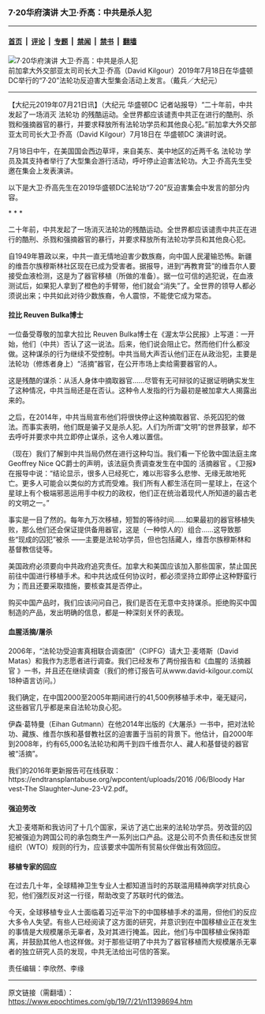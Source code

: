 ### 7·20华府演讲 大卫·乔高：中共是杀人犯

---

#### [首页](../../../..?n11398694) &nbsp;|&nbsp; [评论](../../../../../epoch-comment?n11398694) &nbsp;|&nbsp; [专题](../../../../../epoch-special?n11398694) &nbsp;|&nbsp; [禁闻](../../../../../epoch-news?n11398694) &nbsp;|&nbsp; [禁书](../../../../../books?n11398694) &nbsp;|&nbsp; [翻墙](https://github.com/gfw-breaker/nogfw/blob/master/README.md?n11398694)


<div><img alt="7·20华府演讲 大卫·乔高：中共是杀人犯" class="attachment-djy_600_400 size-djy_600_400 wp-post-image" src="https://i.epochtimes.com/assets/uploads/2019/07/1907181620521973-600x400.jpg"/>
<div class="caption">
 前加拿大外交部亚太司司长大卫·乔高（David Kilgour）2019年7月18日在华盛顿DC举行的“7·20”法轮功反迫害大型集会活动上发言。（戴兵／大纪元）
</div></div><hr/><div class="post_content" id="artbody" itemprop="articleBody">
 <!-- article content begin -->
 <p>
  【大纪元2019年07月21日讯】（大纪元
  <ok href="https://www.epochtimes.com/gb/tag/%E5%8D%8E%E7%9B%9B%E9%A1%BFdc.html">
   华盛顿DC
  </ok>
  记者站报导）“二十年前，中共发起了一场消灭
  <ok href="https://www.epochtimes.com/gb/tag/%E6%B3%95%E8%BD%AE%E5%8A%9F.html">
   法轮功
  </ok>
  的残酷运动。全世界都应该谴责中共正在进行的酷刑、杀戮和强摘器官的暴行，并要求释放所有法轮功学员和其他良心犯。”前加拿大外交部亚太司司长大卫·乔高（David Kilgour）7月18日在
  <ok href="https://www.epochtimes.com/gb/tag/%E5%8D%8E%E7%9B%9B%E9%A1%BFdc.html">
   华盛顿DC
  </ok>
  演讲时说。
 </p>
 <p>
  7月18日中午，在美国国会西边草坪，来自美东、美中地区的近两千名
  <ok href="https://www.epochtimes.com/gb/tag/%E6%B3%95%E8%BD%AE%E5%8A%9F.html">
   法轮功
  </ok>
  学员及其支持者举行了大型集会游行活动，呼吁停止迫害法轮功。大卫·乔高先生受邀在集会上发表演讲。
 </p>
 <p>
  以下是大卫·乔高先生在2019华盛顿DC法轮功“7·20”反迫害集会中发言的部分内容。
 </p>
 <p>
  * * *
 </p>
 <p>
  二十年前，中共发起了一场消灭法轮功的残酷运动。全世界都应该谴责中共正在进行的酷刑、杀戮和强摘器官的暴行，并要求释放所有法轮功学员和其他良心犯。
 </p>
 <p>
  自1949年篡政以来，中共一直无情地迫害少数族裔，向中国人民灌输恐怖。新疆的维吾尔族穆斯林社区现在已成为受害者。据报导，进到“再教育营”的维吾尔人要接受血液检测，这是为了器官移植（所做的准备）。据一位可信的逃犯说，在血液测试后，如果犯人拿到了橙色的手臂带，他们就会“消失”了。全世界的领导人都必须说出来；中共如此对待少数族裔，令人震惊，不能使它成为常态。
 </p>
 <h4>
  拉比 Reuven Bulka博士
 </h4>
 <p>
  一位备受尊敬的加拿大拉比 Reuven Bulka博士在《渥太华公民报》上写道：一开始，他们（中共）否认了这一说法。后来，他们说会阻止它。然而他们什么都没做。这种谋杀的行为继续不受控制。中共当局大声否认他们正在从政治犯，主要是法轮功（修炼者身上）“活摘”器官，在公开市场上卖给需要器官的人。
 </p>
 <p>
  这是残酷的谋杀：从活人身体中摘取器官……尽管有无可辩驳的证据证明确实发生了这种情况，中共当局还是在否认。这种令人发指的行为最初是被加拿大人揭露出来的。
 </p>
 <p>
  之后，在2014年，中共当局宣布他们将很快停止这种摘取器官、杀死囚犯的做法。而事实表明，他们既是骗子又是杀人犯。人们为所谓“文明”的世界鼓掌，却不去呼吁并要求中共立即停止谋杀，这令人难以置信。
 </p>
 <p>
  （现在）我们了解到中共当局仍然在进行这种勾当。我们看一下伦敦中国法庭主席Geoffrey Nice QC爵士的声明，该法庭负责调查发生在中国的
  <ok href="https://www.epochtimes.com/gb/tag/%E6%B4%BB%E6%91%98%E5%99%A8%E5%AE%98.html">
   活摘器官
  </ok>
  。《卫报》在报导中说：“结论显示，很多人已经死亡，难以形容多么悲惨、无缘无故地死亡。更多人可能会以类似的方式而受难。我们所有人都生活在同一星球上，在这个星球上有个极端邪恶运用手中权力的政权，他们正在统治着现代人所知道的最古老的文明之一。”
 </p>
 <p>
  事实是一目了然的。每年九万次移植，短暂的等待时间……如果最初的器官移植失败，那么他们还会保证提供备用器官，这是（一种惊人的）组合……这导致那些“现成的囚犯”被杀 ——主要是法轮功学员，但也包括藏人，维吾尔族穆斯林和基督教信徒等。
 </p>
 <p>
  美国政府必须要向中共政府追究责任。加拿大和美国应该加入那些国家，禁止国民前往中国进行移植手术。和中共达成任何协议时，都必须坚持立即停止这种野蛮行为；而且还要采取措施，要核查其是否停止。
 </p>
 <p>
  购买中国产品时，我们应该问问自己，我们是否在无意中支持谋杀。拒绝购买中国制造的产品，发出明确的信息，都是一种深刻关怀的表现。
 </p>
 <h4>
  血腥活摘/屠杀
 </h4>
 <p>
  2006年，“法轮功受迫害真相联合调查团”（CIPFG）请大卫·麦塔斯（David Matas）和我作为志愿者进行调查。我们已经发布了两份报告和《血腥的
  <ok href="https://www.epochtimes.com/gb/tag/%E6%B4%BB%E6%91%98%E5%99%A8%E5%AE%98.html">
   活摘器官
  </ok>
  》一书，并且还在继续调查（我们的修订报告可从www.david-kilgour.com以18种语言访问。）
 </p>
 <p>
  我们确定，在中国2000至2005年期间进行的41,500例移植手术中，毫无疑问，这些器官几乎都是来自法轮功良心犯。
 </p>
 <p>
  伊森·葛特曼（Eihan Gutmann）在他2014年出版的《大屠杀》一书中，把对法轮功、藏族、维吾尔族和基督教社区的迫害置于当前的背景下。他估计，自2000年到2008年，约有65,000名法轮功和两千到四千维吾尔人、藏人和基督徒的器官被“活摘”。
 </p>
 <p>
  我们的2016年更新报告可在线获取：https://endtransplantabuse.org/wpcontent/uploads/2016 /06/Bloody Har vest-The Slaughter-June-23-V2.pdf。
 </p>
 <h4>
  强迫劳改
 </h4>
 <p>
  大卫·麦塔斯和我访问了十几个国家，采访了逃亡出来的法轮功学员。劳改营的囚犯被强迫为跨国公司的承包商生产一系列出口产品。这是公司不负责任和违反世贸组织（WTO）规则的行为，应该要求中国所有贸易伙伴做出有效回应。
 </p>
 <h4>
  移植专家的回应
 </h4>
 <p>
  在过去几十年，全球精神卫生专业人士都知道当时的苏联滥用精神病学对抗良心犯，他们强烈反对这一行径，帮助改变了苏联时代的做法。
 </p>
 <p>
  今天，全球移植专业人士面临着习近平治下的中国移植手术的滥用，但他们的反应大多令人失望。有些人已经阅读了这方面的研究，并意识到在中国移植业正在发生的事情是大规模屠杀无辜者，及对其进行掩盖。因此，他们与中国移植业保持距离，并鼓励其他人也这样做。对于那些证明了中共为了器官移植而大规模屠杀无辜者的独立研究人员的发现，中共无法给出可信的答案。
 </p>
 <p>
  责任编辑：李欣然、李缘
 </p>
 <!-- article content end -->
 <div id="below_article_ad">
 </div>
</div>


---

原文链接（需翻墙）：https://www.epochtimes.com/gb/19/7/21/n11398694.htm
